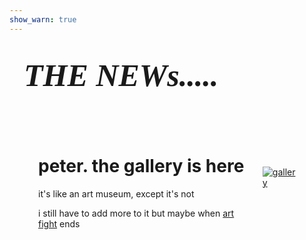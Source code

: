 ```yaml
---
show_warn: true
---
```

<div class="board" style="
    width: fit-content;
    height: fit-content;
    background-color: var(--col-dim);
    box-shadow: 0px 7px 0px var(--col-dark);
    padding: 0;
">
<div>
<p style="
max-width: 100%;
text-align: left;
background-color: var(--col-bright);
color: var(--col-dark);
border-radius: 20px 20px 0px 0px;
padding: 23px;
font-family: 'Impact';
font-size: 50px;
margin: 0px;
">
<i><b>THE NEWs.....</b></i>
</p>
</div>
<br>
<br>
<div style="
    display: flex;
    justify-content: center;
    align-items: center;
    padding: 46px;
    padding-top: 0px;
    margin-top: -20px;
    text-align: left;
">
<div style="padding-top: 23px;">

# peter. the gallery is here
it's like an art museum, except it's not

i still have to add more to it but maybe when <a href="https://artfight.net/~betpowo" target="_blank">art fight</a> ends

</div>
<a href="/gallery" style="padding-left: 23px;">

![gallery](/images/gallery.png)

</a>
</div>
</div>
<br>